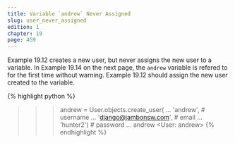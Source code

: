 ```yaml
---
title: Variable `andrew` Never Assigned
slug: user_never_assigned
edition: 1
chapter: 19
page: 459
---
```

Example 19.12 creates a new user, but never assigns the new user to a
variable.  In Example 19.14 on the next page, the `andrew` variable is
refered to for the first time without warning. Example 19.12 should
assign the new user created to the variable.

{% highlight python %}
>>> andrew = User.objects.create_user(
...     'andrew', # username
...     'django@jambonsw.com', # email
...     'hunter2') # password
...
>>> andrew
<User: andrew>
{% endhighlight %}

